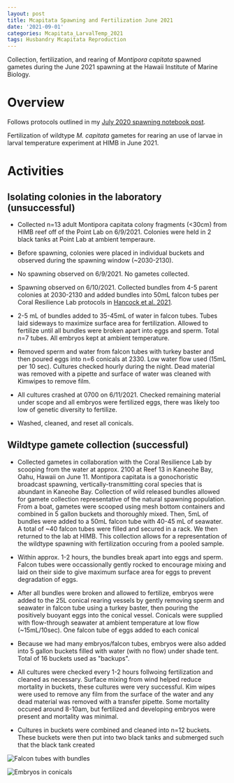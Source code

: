 ```yaml
---
layout: post
title: Mcapitata Spawning and Fertilization June 2021
date: '2021-09-01'
categories: Mcapitata_LarvalTemp_2021
tags: Husbandry Mcapitata Reproduction
---
```


Collection, fertilization, and rearing of *Montipora capitata* spawned gametes during the June 2021 spawning at the Hawaii Institute of Marine Biology. 

# Overview 

Follows protocols outlined in my [July 2020 spawning notebook post](https://ahuffmyer.github.io/ASH_Putnam_Lab_Notebook/Mcapitata-Spawning-and-Fertilization-July-2020/).  

Fertilization of wildtype *M. capitata* gametes for rearing an use of larvae in larval temperature experiment at HIMB in June 2021.  

# Activities  

## Isolating colonies in the laboratory (unsuccessful) 

* Collected n=13 adult Montipora capitata colony fragments (<30cm) from HIMB reef off of the Point Lab on 6/9/2021. Colonies were held in 2 black tanks at Point Lab at ambient temperaure.  

* Before spawning, colonies were placed in individual buckets and observed during the spawning window (~2030-2130).

* No spawning observed on 6/9/2021. No gametes collected. 

* Spawning observed on 6/10/2021. Collected bundles from 4-5 parent colonies at 2030-2130 and added bundles into 50mL falcon tubes per Coral Resilience Lab protocols in [Hancock et al. 2021](https://www.int-res.com/articles/meps2020/657/m657p123.pdf). 

* 2-5 mL of bundles added to 35-45mL of water in falcon tubes. Tubes laid sideways to maximize surface area for fertilization. Allowed to fertilize until all bundles were broken apart into eggs and sperm. Total n=7 tubes. All embryos kept at ambient temperature.  

* Removed sperm and water from falcon tubes with turkey baster and then poured eggs into n=6 conicals at 2330. Low water flow used (15mL per 10 sec). Cultures checked hourly during the night. Dead material was removed with a pipette and surface of water was cleaned with Kimwipes to remove film. 

* All cultures crashed at 0700 on 6/11/2021. Checked remaining material under scope and all embryos were fertilized eggs, there was likely too low of genetic diversity to fertilize. 

* Washed, cleaned, and reset all conicals.  

## Wildtype gamete collection (successful)  

* Collected gametes in collaboration with the Coral Resilience Lab by scooping from the water at approx. 2100 at Reef 13 in Kaneohe Bay, Oahu, Hawaii on June 11. Montipora capitata is a gonochoristic broadcast spawning, vertically-transmitting coral species that is abundant in Kaneohe Bay. Collection of wild released bundles allowed for gamete collection representative of the natural spawning population. From a boat, gametes were scooped using mesh bottom containers and combined in 5 gallon buckets and thoroughly mixed. Then, 5mL of bundles were added to a 50mL falcon tube with 40-45 mL of seawater. A total of ~40 falcon tubes were filled and secured in a rack. We then returned to the lab at HIMB. This collection allows for a representation of the wildtype spawning with fertilization occuring from a pooled sample. 

* Within approx. 1-2 hours, the bundles break apart into eggs and sperm. Falcon tubes were occassionally gently rocked to encourage mixing and laid on their side to give maximum surface area for eggs to prevent degradation of eggs. 

*  After all bundles were broken and allowed to fertilize, embryos were added to the 25L conical rearing vessels by gently removing sperm and seawater in falcon tube using a turkey baster, then pouring the positively buoyant eggs into the conical vessel. Conicals were supplied with flow-through seawater at ambient temperature at low flow (~15mL/10sec). One falcon tube of eggs added to each conical

* Because we had many embryos/falcon tubes, embryos were also added into 5 gallon buckets filled with water (with no flow) under shade tent. Total of 16 buckets used as "backups".  

* All cultures were checked every 1-2 hours follwoing fertilization and cleaned as necessary. Surface mixing from wind helped reduce mortality in buckets, these cultures were very successful. Kim wipes were used to remove any film from the surface of the water and any dead material was removed with a transfer pipette. Some mortality occured around 8-10am, but fertilized and developing embryos were present and mortality was minimal. 

* Cultures in buckets were combined and cleaned into n=12 buckets. These buckets were then put into two black tanks and submerged such that the black tank created 

![Falcon tubes with bundles](https://raw.githubusercontent.com/ahuffmyer/ASH_Putnam_Lab_Notebook/images/NotebookImages/Falcon_Tubes_2021.jpeg)  

![Embryos in conicals](https://raw.githubusercontent.com/ahuffmyer/ASH_Putnam_Lab_Notebook/images/NotebookImages/Embryos_Conicals_2021.jpeg)  
